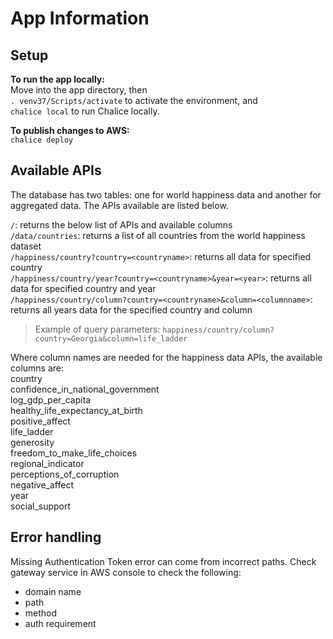 # App Information  

## Setup  

**To run the app locally:**  
Move into the app directory, then  
`. venv37/Scripts/activate` to activate the environment, and  
`chalice local` to run Chalice locally.

**To publish changes to AWS:**  
`chalice deploy`

## Available APIs  

The database has two tables: one for world happiness data and another for aggregated data. The APIs available are listed below.  

`/`: returns the below list of APIs and available columns  
`/data/countries`: returns a list of all countries from the world happiness dataset  
`/happiness/country?country=<countryname>`: returns all data for specified country  
`/happiness/country/year?country=<countryname>&year=<year>`: returns all data for specified country and year  
`/happiness/country/column?country=<countryname>&column=<columnname>`: returns all years data for the specified country and column  
> Example of query parameters: `happiness/country/column?country=Georgia&column=life_ladder`

Where column names are needed for the happiness data APIs, the available columns are:  
    country  
    confidence_in_national_government  
    log_gdp_per_capita  
    healthy_life_expectancy_at_birth  
    positive_affect  
    life_ladder  
    generosity  
    freedom_to_make_life_choices  
    regional_indicator  
    perceptions_of_corruption  
    negative_affect  
    year  
    social_support  


## Error handling  

Missing Authentication Token error can come from incorrect paths. Check gateway service in AWS console to check the following:  
- domain name
- path
- method
- auth requirement